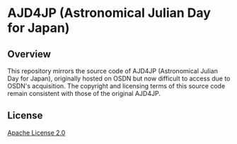 #  AJD4JP (Astronomical Julian Day for Japan)

## Overview

This repository mirrors the source code of AJD4JP (Astronomical Julian Day for Japan), originally hosted on OSDN but now difficult to access due to OSDN's acquisition.
The copyright and licensing terms of this source code remain consistent with those of the original AJD4JP.

## License

[Apache License 2.0](https://github.com/trogiar/AJD4JP-Mirror/blob/main/LICENSE)
